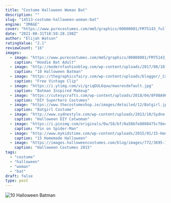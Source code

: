 ```yaml
---
title: "Costume Halloween Woman Bat"
description: ""
slug: "14513-costume-halloween-woman-bat"
engine: "IMAGE"
cover: "https://www.purecostumes.com/mm5/graphics/00000001/FM75143_full_1.jpg"
date: "2021-08-31T18:58:28.198Z"
author: "Elijah Watson"
ratingValue: "2.1"
reviewCount: "16"
images:
  - image: "https://www.purecostumes.com/mm5/graphics/00000001/FM75143_full_1.jpg"
    caption: "Hoodie Bat Adult"
  - image: "http://modernfashionblog.com/wp-content/uploads/2017/08/10-Halloween-Batman-Makeup-Ideas-For-Girls-Women-2017-10.jpg"
    caption: "10 Halloween Batman"
  - image: "https://thegraphicsfairy.com/wp-content/uploads/blogger/_CarNcodpCMA/SnuQqRGW-lI/AAAAAAAAED0/bS90G2DS9KU/s1600/batladyb.jpg"
    caption: "Free Vintage Clip"
  - image: "https://i.ytimg.com/vi/griqDUL6qvw/maxresdefault.jpg"
    caption: "Batman Inspired Makeup"
  - image: "https://cutesycrafts.com/wp-content/uploads/2018/04/8F08A96E-CFB3-4CAD-BB8E-DFCB9155777A.jpeg"
    caption: "DIY Superhero Costumes"
  - image: "https://www.thecostumeshop.ie/images/detailed/12/Batgirl.jpg"
    caption: "Batgirl Costume"
  - image: "http://www.sydnestyle.com/wp-content/uploads/2013/10/Sydne-Style-DIY-catwoman-hallowen-costume-faux-leather-jumpsuit.jpg"
    caption: "Halloween DIY Catwoman"
  - image: "https://i.pinimg.com/originals/0a/58/bf/0a58bfe8808475cf8e43bf8c8d790dc1.jpg"
    caption: "Pin on Spider-Man"
  - image: "http://www.mykidstime.com/wp-content/uploads/2015/01/15-Homemade-Halloween-Costume-Ideas-Your-Kids-Will-Love-pin.jpg"
    caption: "15 Homemade Halloween"
  - image: "https://images.halloweencostumes.com/blog/images/772/3695-1/baby-superhero-costumes.jpg"
    caption: "Halloween Costumes 2015"
tags:
  - "costume"
  - "halloween"
  - "woman"
  - "bat"
draft: false
type: post
---
```



![10 Halloween Batman](http://modernfashionblog.com/wp-content/uploads/2017/08/10-Halloween-Batman-Makeup-Ideas-For-Girls-Women-2017-10.jpg "10 Halloween Batman")


<!--inArticleAds-->

<!--galleryOne-->


<!--inArticleAds-->

<!--galleryTwo-->


<!--galleryThree-->

